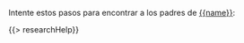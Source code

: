 Intente estos pasos para encontrar a los padres de [{{name}}](https://familysearch.org/tree/#view=ancestor&person={{pid}}):

{{> researchHelp}}